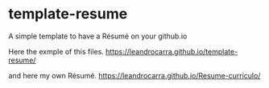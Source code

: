 # template-resume

A simple template to have a Résumé on your github.io

Here the exmple of this files.
https://leandrocarra.github.io/template-resume/

and here my own Résumé.
https://leandrocarra.github.io/Resume-curriculo/
